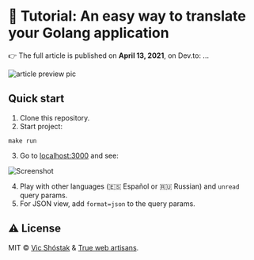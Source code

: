 # 📖 Tutorial: An easy way to translate your Golang application

👉 The full article is published on **April 13, 2021**, on Dev.to: ...

![article preview pic](https://user-images.githubusercontent.com/11155743/114465331-a6088f80-9bef-11eb-9d2f-b677e1d5115a.jpg)

## Quick start

1. Clone this repository.
2. Start project:

```console
make run
```

3. Go to [localhost:3000](http://localhost:3000) and see:

![Screenshot](https://user-images.githubusercontent.com/11155743/114465381-b587d880-9bef-11eb-9e2b-c09cf963ac14.png)

4. Play with other languages (🇪🇸 Español or 🇷🇺 Russian) and `unread` query params.
5. For JSON view, add `format=json` to the query params.

## ⚠️ License

MIT &copy; [Vic Shóstak](https://shostak.dev/) & [True web artisans](https://1wa.co/).
